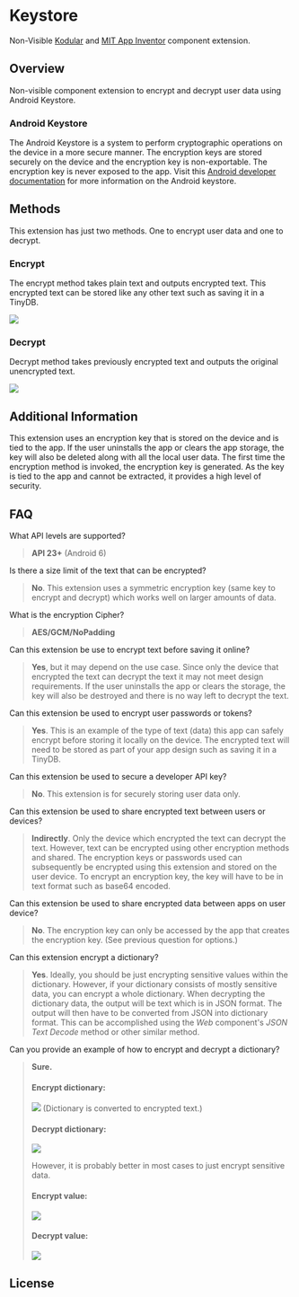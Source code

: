 # Keystore

Non-Visible [Kodular](https://creator.kodular.io/) and [MIT App Inventor](https://appinventor.mit.edu/) component extension.

## Overview


Non-visible component extension to encrypt and decrypt user data using Android Keystore.


### Android Keystore

The Android Keystore is a system to perform cryptographic operations on the device in a more secure manner. The encryption keys are stored securely on the device and the encryption key is non-exportable. The encryption key is never exposed to the app. Visit this [Android developer documentation](https://developer.android.com/training/articles/keystore) for more information on the Android keystore.

## Methods

This extension has just two methods. One to encrypt user data and one to decrypt.

### Encrypt

The encrypt method takes plain text and outputs encrypted text. This encrypted text can be stored like any other text such as saving it in a TinyDB.

![](/repository/assets/component_method_encrypt.png?raw=true)

### Decrypt

Decrypt method takes previously encrypted text and outputs the original unencrypted text.

![](/repository/assets/component_method_decrypt.png?raw=true)

## Additional Information

This extension uses an encryption key that is stored on the device and is tied to the app. If the user uninstalls the app or clears the app storage, the key will also be deleted along with all the local user data. The first time the encryption method is invoked, the encryption key is generated. As the key is tied to the app and cannot be extracted, it provides a high level of security.

## FAQ

What API levels are supported?
> **API 23+** (Android 6)

Is there a size limit of the text that can be encrypted?
> **No**. This extension uses a symmetric encryption key (same key to encrypt and decrypt) which works well on larger amounts of data.

What is the encryption Cipher?
> **AES/GCM/NoPadding**

Can this extension be use to encrypt text before saving it online?
> **Yes**, but it may depend on the use case. Since only the device that encrypted the text can decrypt the text it may not meet design requirements. If the user uninstalls the app or clears the storage, the key will also be destroyed and there is no way left to decrypt the text.

Can this extension be used to encrypt user passwords or tokens?
> **Yes**. This is an example of the type of text (data) this app can safely encrypt before storing it locally on the device. The encrypted text will need to be stored as part of your app design such as saving it in a TinyDB.

Can this extension be used to secure a developer API key?
> **No**. This extension is for securely storing user data only.

Can this extension be used to share encrypted text between users or devices?
> **Indirectly**. Only the device which encrypted the text can decrypt the text. However, text can be encrypted using other encryption methods and shared. The encryption keys or passwords used can subsequently be encrypted using this extension and stored on the user device. To encrypt an encryption key, the key will have to be in text format such as base64 encoded.

Can this extension be used to share encrypted data between apps on user device?
> **No**. The encryption key can only be accessed by the app that creates the encryption key. (See previous question for options.)

Can this extension encrypt a dictionary?
> **Yes**. Ideally, you should be just encrypting sensitive values within the dictionary. However, if your dictionary consists of mostly sensitive data, you can encrypt a whole dictionary. When decrypting the dictionary data, the output will be text which is in JSON format. The output will then have to be converted from JSON into dictionary format. This can be accomplished using the *Web* component's *JSON Text Decode* method or other similar method.

Can you provide an example of how to encrypt and decrypt a dictionary?
> **Sure.**
>
> #### Encrypt dictionary:
> ![](/repository/assets/dictionary_encrypt.png?raw=true)
> (Dictionary is converted to encrypted text.)
>
> #### Decrypt dictionary:
> ![](/repository/assets/dictionary_decrypt.png?raw=true)
>
> However, it is probably better in most cases to just encrypt sensitive data.
>
> #### Encrypt value:
> ![](/repository/assets/value_encrypt.png?raw=true)
>
> #### Decrypt value:
> ![](/repository/assets/value_decrypt.png?raw=true)

## License